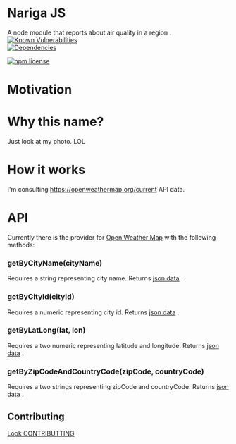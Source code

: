 # Nariga JS
A node module that reports about air quality in a region .  
[![Known Vulnerabilities](https://snyk.io/test/github/yanmagale/narigajs/badge.svg)](https://snyk.io/test/github/yanmagale/narigajs)    
[![Dependencies](https://david-dm.org/yanmagale/narigajs.svg)](https://david-dm.org/yanmagale/narigajs.svg)

<a href="https://www.npmjs.org/package/awesome-badges"><img src="https://img.shields.io/npm/l/awesome-badges.svg" alt="npm license" class="badge"></a>

# Motivation


# Why this name?
Just look at my photo. LOL


# How it works
I'm consulting https://openweathermap.org/current API data.


# API
Currently there is the provider for [Open Weather Map](https://openweathermap.org/) with the following methods:


### getByCityName(cityName)
Requires a string representing city name.
Returns [json data](https://openweathermap.org/current#name) .
  
### getByCityId(cityId)
Requires a numeric representing city id.
Returns [json data](https://openweathermap.org/current#cityid) .
  
### getByLatLong(lat, lon)
Requires a two numeric representing latitude and longitude.
Returns [json data](https://openweathermap.org/current#geo) .  

### getByZipCodeAndCountryCode(zipCode, countryCode)
Requires a two strings representing zipCode and countryCode.
Returns [json data](https://openweathermap.org/current#zip) .


## Contributing

[Look CONTRIBUTTING](https://github.com/yanmagale/narigajs/blob/master/.github/CONTRIBUTTING.md)